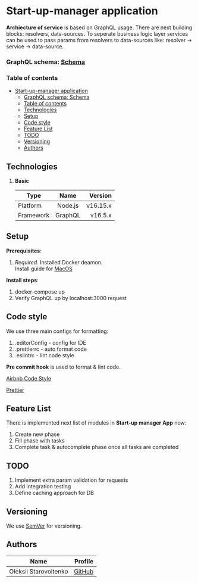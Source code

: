 # Start-up-manager application

**Archiecture of service** is based on GraphQL usage.
There are next building blocks: resolvers, data-sources.
To seperate business logic layer services can be used
to pass params from resolvers to data-sources like:
resolver -> service -> data-source.
<br/>



### GraphQL schema: [Schema](http://localhost:3000)

### Table of contents

- [Start-up-manager application](#start-up-manager-application)
    - [GraphQL schema: Schema](#graphql-schema-schema)
    - [Table of contents](#table-of-contents)
  - [Technologies](#technologies)
  - [Setup](#setup)
  - [Code style](#code-style)
  - [Feature List](#feature-list)
  - [TODO](#todo)
  - [Versioning](#versioning)
  - [Authors](#authors)

## Technologies

1. **Basic**

   | Type           |   Name   | Version |
   | -------------- | :------: | ------: |
   | Platform       | Node.js  | v16.15.x |
   | Framework      |   GraphQL    |  v16.5.x |

## Setup

**Prerequisites**:

1. _Required_. Installed Docker deamon.<br/>
   Install guide for [MacOS](https://docs.docker.com/desktop/mac/install/)

**Install steps**:

1.  docker-compose up
2.  Verify GraphQL up by localhost:3000 request


## Code style

We use three main configs for formatting:

1. .editorConfig - config for IDE
2. .prettierrc - auto format code
3. .eslintrc - lint code style

**Pre commit hook** is used to format & lint code.

[Airbnb Code Style](https://github.com/airbnb/javascript#functions)

[Prettier](https://prettier.io/)

## Feature List

There is implemented next list of modules in **Start-up manager App** now:

1. Create new phase
2. Fill phase with tasks
3. Complete task & autocomplete phase once all tasks are completed

## TODO
1. Implement extra param validation for requests
2. Add integration testing
3. Define caching approach for DB

## Versioning

We use [SemVer](http://semver.org/) for versioning.

## Authors

| Name                  | Profile |
| --------------------- | ----------------------------------------: |
| Oleksii Starovoitenko | [GitHub](https://github.com/alexstar2008) |